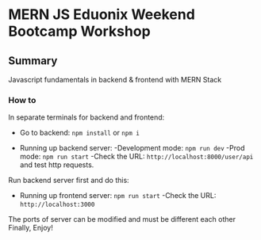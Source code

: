 # MERN JS Eduonix Weekend Bootcamp Workshop

## Summary

Javascript fundamentals in backend & frontend with MERN Stack

### How to 
In separate terminals for backend and frontend:

* Go to backend: `npm install` or `npm i`

* Running up backend server:
    -Development mode: `npm run dev`
    -Prod mode: `npm run start`
    -Check the URL: `http://localhost:8000/user/api` and test http requests.


Run backend server first and do this:
* Running up frontend server: `npm run start`
    -Check the URL: `http://localhost:3000`

The ports of server can be modified and must be different each other
Finally, Enjoy!

